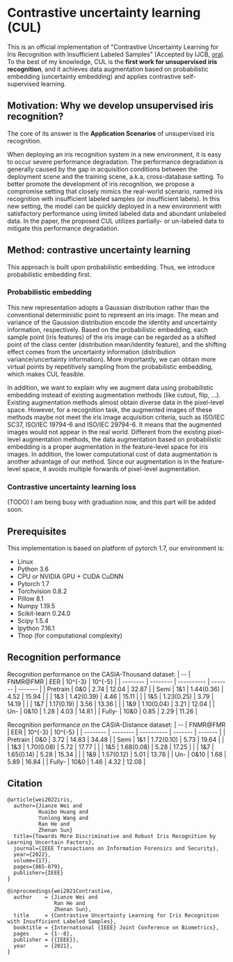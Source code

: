 # Contrastive uncertainty learning (CUL)

This is an official implementation of "Contrastive Uncertainty Learning for Iris Recognition with Insufficient Labeled Samples" (Accepted by IJCB, [oral](https://ieeexplore.ieee.org/abstract/document/9484388/).
To the best of my knowledge, CUL is the **first work for unsupervised iris recognition**, and it achieves data augmentation based on probabilistic embedding (uncertainty embedding) and applies contrastive self-supervised learning. 


## Motivation: Why we develop unsupervised iris recognition?
The core of its answer is the **Application Scenarios** of unsupervised iris recognition.

When deploying an iris recognition system in a new environment, it is easy to occur severe performance degradation. 
The performance degradation is generally caused by the gap in acquisition conditions between the deployment scene and the training scene, a.k.a, cross-database setting.
To better promote the development of iris recognition, we propose a compromise setting that closely mimics the real-world scenario, named iris recognition with insufficient labeled samples (or insufficient labels). 
In this new setting, the model can be quickly deployed in a new environment with satisfactory performance using limited labeled data and abundant unlabeled
data. In the paper, the proposed CUL utilizes partially- or un-labeled data to mitigate this performance degradation.

## Method: contrastive uncertainty learning
This approach is built upon probabilistic embedding.
Thus, we introduce probabilistic embedding first.
### Probabilistic embedding
This new representation adopts a Gaussian distribution rather than the conventional deterministic point to represent an iris image.
The mean and variance of the Gaussion distribution encode the identity and uncertainty information, respectively.
Based on the probabilistic embedding, each sample point (iris features) of the iris image can be regarded as a shifted point of the class center (distribution mean/identity feature), and the shifting effect comes from the uncertainty information (distribution variance/uncertainty information).
More importantly, we can obtain more virtual points by repetitively sampling from the probabilistic embedding, which makes CUL feasible.

In addition, we want to explain why we augment data using probabilistic embedding instead of existing augmentation methods (like cutout, flip, ...).
Existing augmentation methods almost obtain diverse data in the pixel-level space.
However, for a recognition task, the augmented images of these methods maybe not meet the iris image acquisition criteria, such as ISO/IEC SC37,
ISO/IEC 19794-6 and ISO/IEC 29794-6.
It means that the augmented images would not appear in the real world.
Different from the existing pixel-level augmentation methods, the data augmentation based on probabilistic embedding is a proper augmentation in the feature-level space for iris images.
In addition, the lower computational cost of data augmentation is another advantage of our method. Since our augmentation is in the feature-level space, it avoids multiple forwards of pixel-level augmentation.


### Contrastive uncertainty learning loss
(TODO) I am being busy with graduation now, and this part will be added soon.

## Prerequisites
This implementation is based on platform of pytorch 1.7, our environment is:
- Linux
- Python 3.6
- CPU or NVIDIA GPU + CUDA CuDNN
- Pytorch 1.7
- Torchvision  0.8.2
- Pillow  8.1
- Numpy   1.19.5
- Scikit-learn  0.24.0
- Scipy  1.5.4
- Ipython  7.16.1
- Thop (for computational complexity)

## Recognition performance
Recognition performance on the CASIA-Thousand dataset:
| --       | FNMR@FMR | EER        | 10^{-3} | 10^{-5} |
| -------- | -------- | ---------- | ------- | ------- |
| Pretrain | 0&0      | 2.74       | 12.04   | 32.87   |
| Semi     | 1&1      | 1.44(0.36) | 4.52    | 15.94   |
|          | 1&3      | 1.42(0.39) | 4.46    | 15.11   |
|          | 1&5      | 1.23(0.25) | 3.79    | 14.19   |
|          | 1&7      | 1.17(0.19) | 3.56    | 13.36   |
|          | 1&9      | 1.10(0.04) | 3.21    | 12.04   |
| Un-      | 0&10     | 1.28       | 4.03    | 14.81   |
| Fully-    | 10&0     | 0.85       | 2.29    | 11.26   |


Recognition performance on the CASIA-Distance dataset:
| --       | FNMR@FMR | EER        | 10^{-3} | 10^{-5} |
| -------- | -------- | ---------- | ------- | ------- |
| Pretrain | 0&0      | 3.72       | 14.83   | 34.48   |
| Semi     | 1&1      | 1.72(0.10) | 5.73    | 19.64   |
|          | 1&3      | 1.70(0.08) | 5.72    | 17.77   |
|          | 1&5      | 1.68(0.08) | 5.28    | 17.25   |
|          | 1&7      | 1.65(0.14) | 5.28    | 15.34   |
|          | 1&9      | 1.57(0.12) | 5.01    | 13.78   |
| Un-      | 0&10     | 1.68       | 5.89    | 16.84   |
| Fully-    | 10&0     | 1.46       | 4.32    | 12.08   |

## Citation

```
@article{wei2022iris,
  author={Jianze Wei and 
          Huaibo Huang and
          Yunlong Wang and
          Ran He and 
          Zhenan Sun}
  title={Towards More Discriminative and Robust Iris Recognition by Learning Uncertain Factors}, 
  journal={IEEE Transactions on Information Forensics and Security}, 
  year={2022},
  volume={17},
  pages={865-879},
  publisher={IEEE}
}

```

```
@inproceedings{wei2021Contrastive,
  author    = {Jianze Wei and
               Ran He and
               Zhenan Sun},
  title     = {Contrastive Uncertainty Learning for Iris Recognition with Insufficient Labeled Samples},
  booktitle = {International {IEEE} Joint Conference on Biometrics},
  pages     = {1--8},
  publisher = {{IEEE}},
  year      = {2021},
}

